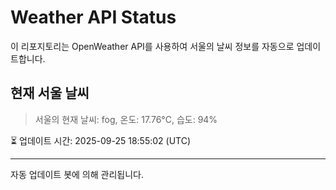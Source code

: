 
# Weather API Status

이 리포지토리는 OpenWeather API를 사용하여 서울의 날씨 정보를 자동으로 업데이트합니다.

## 현재 서울 날씨
> 서울의 현재 날씨: fog, 온도: 17.76°C, 습도: 94%

⏳ 업데이트 시간: 2025-09-25 18:55:02 (UTC)

---
자동 업데이트 봇에 의해 관리됩니다.
